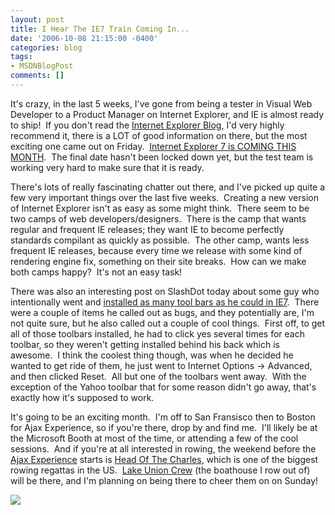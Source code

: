 ```yaml
---
layout: post
title: I Hear The IE7 Train Coming In...
date: '2006-10-08 21:15:00 -0400'
categories: blog
tags:
- MSDNBlogPost
comments: []
---
```


It's crazy, in the last 5 weeks, I've gone from being a tester in Visual Web Developer to a Product Manager on Internet Explorer, and IE is almost ready to ship!  If you don't read the [Internet Explorer Blog](http://blogs.msdn.com/ie/), I'd very highly recommend it, there is a LOT of good information on there, but the most exciting one came out on Friday.  [Internet Explorer 7 is COMING THIS MONTH](http://blogs.msdn.com/ie/archive/2006/10/06/IE7-Is-Coming-This-Month_2E002E002E00_Are-you-Ready_3F00_.aspx).  The final date hasn't been locked down yet, but the test team is working very hard to make sure that it is ready.

There's lots of really fascinating chatter out there, and I've picked up quite a few very important things over the last five weeks.  Creating a new version of Internet Explorer isn't as easy as some might think.  There seem to be two camps of web developers/designers.  There is the camp that wants regular and frequent IE releases; they want IE to become perfectly standards compilant as quickly as possible.  The other camp, wants less frequent IE releases, because every time we release with some kind of rendering engine fix, something on their site breaks.  How can we make both camps happy?  It's not an easy task!

There was also an interesting post on SlashDot today about some guy who intentionally went and [installed as many tool bars as he could in IE7](http://www.windows-noob.com/review/ie7/).  There were a couple of items he called out as bugs, and they potentially are, I'm not quite sure, but he also called out a couple of cool things.  First off, to get all of those toolbars installed, he had to click yes several times for each toolbar, so they weren't getting installed behind his back which is awesome.  I think the coolest thing though, was when he decided he wanted to get ride of them, he just went to Internet Options -&gt; Advanced, and then clicked Reset.  All but one of the toolbars went away.  With the exception of the Yahoo toolbar that for some reason didn't go away, that's exactly how it's supposed to work.

It's going to be an exciting month.  I'm off to San Fransisco then to Boston for Ajax Experience, so if you're there, drop by and find me.  I'll likely be at the Microsoft Booth at most of the time, or attending a few of the cool sessions.  And if you're at all interested in rowing, the weekend before the [Ajax Experience](http://www.theajaxexperience.com/) starts is [Head Of The Charles](http://www.hocr.org/home/default.asp), which is one of the biggest rowing regattas in the US.  [Lake Union Crew](http://www.lakeunioncrew.com/) (the boathouse I row out of) will be there, and I'm planning on being there to cheer them on on Sunday!

![](http://blogs.msdn.com/aggbug.aspx?PostID=807153)